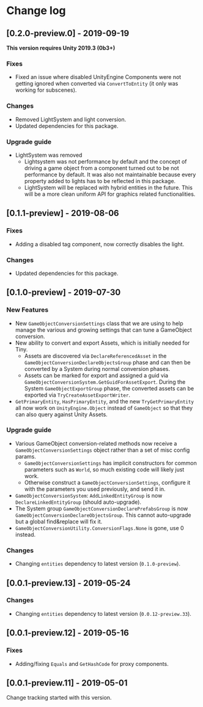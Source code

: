 # Change log

## [0.2.0-preview.0] - 2019-09-19

**This version requires Unity 2019.3 (0b3+)**

### Fixes

* Fixed an issue where disabled UnityEngine Components were not getting ignored when converted via `ConvertToEntity` (it only was working for subscenes).

### Changes

* Removed LightSystem and light conversion.
* Updated dependencies for this package.

### Upgrade guide

* LightSystem was removed
  * Lightsystem was not performance by default and the concept of driving a game object from a component turned out to be not performance by default. It was also not maintainable because every property added to lights has to be reflected in this package.
  * LightSystem will be replaced with hybrid entities in the future. This will be a more clean uniform API for graphics related functionalities. 


## [0.1.1-preview] - 2019-08-06 

### Fixes

* Adding a disabled tag component, now correctly disables the light.

### Changes

* Updated dependencies for this package.


## [0.1.0-preview] - 2019-07-30

### New Features

* New `GameObjectConversionSettings` class that we are using to help manage the various and growing settings that can tune a GameObject conversion.
* New ability to convert and export Assets, which is initially needed for Tiny.
  * Assets are discovered via `DeclareReferencedAsset` in the `GameObjectConversionDeclareObjectsGroup` phase and can then be converted by a System during normal conversion phases.
  * Assets can be marked for export and assigned a guid via `GameObjectConversionSystem.GetGuidForAssetExport`. During the System `GameObjectExportGroup` phase, the converted assets can be exported via `TryCreateAssetExportWriter`.
* `GetPrimaryEntity`, `HasPrimaryEntity`, and the new `TryGetPrimaryEntity` all now work on `UnityEngine.Object` instead of `GameObject` so that they can also query against Unity Assets.

### Upgrade guide

* Various GameObject conversion-related methods now receive a `GameObjectConversionSettings` object rather than a set of misc config params.
  * `GameObjectConversionSettings` has implicit constructors for common parameters such as `World`, so much existing code will likely just work.
  * Otherwise construct a `GameObjectConversionSettings`, configure it with the parameters you used previously, and send it in.
* `GameObjectConversionSystem`: `AddLinkedEntityGroup` is now `DeclareLinkedEntityGroup` (should auto-upgrade).
* The System group `GameObjectConversionDeclarePrefabsGroup` is now `GameObjectConversionDeclareObjectsGroup`. This cannot auto-upgrade but a global find&replace will fix it.
* `GameObjectConversionUtility.ConversionFlags.None` is gone, use 0 instead.

### Changes

* Changing `entities` dependency to latest version (`0.1.0-preview`).


## [0.0.1-preview.13] - 2019-05-24

### Changes

* Changing `entities` dependency to latest version (`0.0.12-preview.33`). 


## [0.0.1-preview.12] - 2019-05-16

### Fixes

* Adding/fixing `Equals` and `GetHashCode` for proxy components. 


## [0.0.1-preview.11] - 2019-05-01

Change tracking started with this version.

<!-- Template for version sections
## [0.0.0-preview.0]

### New Features


### Upgrade guide


### Changes


### Fixes
-->
